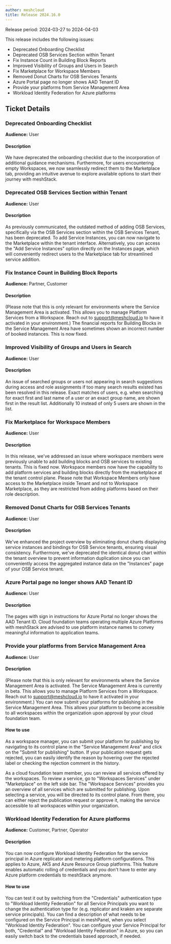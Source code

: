 ```yaml
---
author: meshcloud
title: Release 2024.16.0
---
```


Release period: 2024-03-27 to 2024-04-03

This release includes the following issues:
* Deprecated Onboarding Checklist
* Deprecated OSB Services Section within Tenant
* Fix Instance Count in Building Block Reports
* Improved Visibility of Groups and Users in Search
* Fix Marketplace for Workspace Members
* Removed Donut Charts for OSB Services Tenants
* Azure Portal page no longer shows AAD Tenant ID
* Provide your platforms from Service Management Area
* Workload Identity Federation for Azure platforms
<!--truncate-->

## Ticket Details
### Deprecated Onboarding Checklist
**Audience:** User


#### Description
We have deprecated the onboarding checklist due to the 
incorporation of additional guidance mechanisms. Furthermore, 
for users encountering empty Workspaces, we now seamlessly
redirect them to the Marketplace tab, providing an intuitive 
avenue to explore available options to start their journey 
with meshStack.

### Deprecated OSB Services Section within Tenant
**Audience:** User


#### Description
As previously communicated, the outdated method of adding OSB Services, 
specifically via the OSB Services section within the OSB Services Tenant, 
has been deprecated. To add Service Instances, you can now navigate to 
the Marketplace within the tenant interface. Alternatively, you can access 
the "Add Service Instances" option directly on the Instances page, which 
will conveniently redirect users to the Marketplace tab for streamlined 
service addition.

### Fix Instance Count in Building Block Reports
**Audience:** Partner, Customer


#### Description
(Please note that this is only relevant for environments where the Service
Management Area is activated. This allows you to manage Platform Services from a
Workspace. Reach out to [support@meshcloud.io](mailto:support@meshcloud.io) to
have it activated in your environment.)
The financial reports for Building Blocks in the Service Management Area have
sometimes shown an incorrect number of booked instances. This is now fixed.

### Improved Visibility of Groups and Users in Search
**Audience:** User


#### Description
An issue of searched groups or users not appearing in search suggestions during access and role assignments 
if too many search results existed has been resolved in this release. Exact matches of users, e.g. when 
searching for exact first and last name of a user or an exact group name, are shown first in the result 
list. Additionally 10 instead of only 5 users are shown in the list.

### Fix Marketplace for Workspace Members
**Audience:** User


#### Description
In this release, we've addressed an issue where workspace members were previously unable to add building blocks and 
OSB services to existing tenants. This is fixed now. Workspace members now have the capability to add platform services 
and building blocks directly from the marketplace at the tenant control plane. Please note that Workspace Members only 
have access to the Marketplace inside Tenant and not to Workspace Marketplace, as they are restricted from adding 
platforms based on their role description.

### Removed Donut Charts for OSB Services Tenants
**Audience:** User


#### Description
We've enhanced the project overview by eliminating donut charts displaying
service instances and bindings for OSB Service tenants, ensuring visual
consistency. Furthermore, we've deprecated the identical donut chart within
the tenant overview to prevent information duplication since you can
conveniently access the aggregated instance data on the "Instances" page of your OSB Service tenant.

### Azure Portal page no longer shows AAD Tenant ID
**Audience:** User


#### Description
The pages with sign in instructions for Azure Portal no longer shows the AAD Tenant ID.
Cloud foundation teams operating multiple Azure Platforms with meshStack are advised to use platform instance
names to convey meaningful information to application teams.

### Provide your platforms from Service Management Area
**Audience:** User


#### Description
(Please note that this is only relevant for environments where the Service Management Area is activated. The Service Management Area is currently in beta. This allows
you to manage Platform Services from a Workspace. Reach out to support@meshcloud.io to have it activated in your environment.)
You can now submit your platforms for publishing in the Service Management Area. This allows your platform to become accessible
to all workspaces within the organization upon approval by your cloud foundation team.

#### How to use
As a workspace manager, you can submit your platform for publishing by navigating to its control plane in the "Service
Management Area" and click on the "Submit for publishing" button. If your publication request gets rejected, you can easily 
identify the reason by hovering over the rejected label or checking the rejection comment in the history.

As a cloud foundation team member, you can review all services offered by the
workspaces. To review a service, go to "Workspaces Services" under
"Marketplace" on the left side bar. The "Workspace Services" provides you an
overview of all services which are submitted for publishing. Upon selecting a
service, you will be directed to its control plane. From there, you can either
reject the publication request or approve it, making the service accessible to
all workspaces within your organization.

### Workload Identity Federation for Azure platforms
**Audience:** Customer, Partner, Operator


#### Description
You can now configure Workload Identity Federation for the service principal in Azure replicator and metering 
platform configurations. This applies to Azure, AKS and Azure Resource Group platforms. This feature enables
automatic rolling of credentials and you don't have to enter any Azure platform credentials to meshStack anymore.

#### How to use
You can test it out by switching from the "Credentials" authentication type to "Workload Identity Federation" for all
Service Principals you want to change the authentication type for (e.g. replicator and kraken are separate service principals).
You can find a description of what needs to be configured on the Service Principal in meshPanel, when you select "Workload Identity Federation".
You can configure your Service Principal for both, "Credential" and "Workload Identity Federation" in Azure, so you can easily
switch back to the credentials based approach, if needed.

